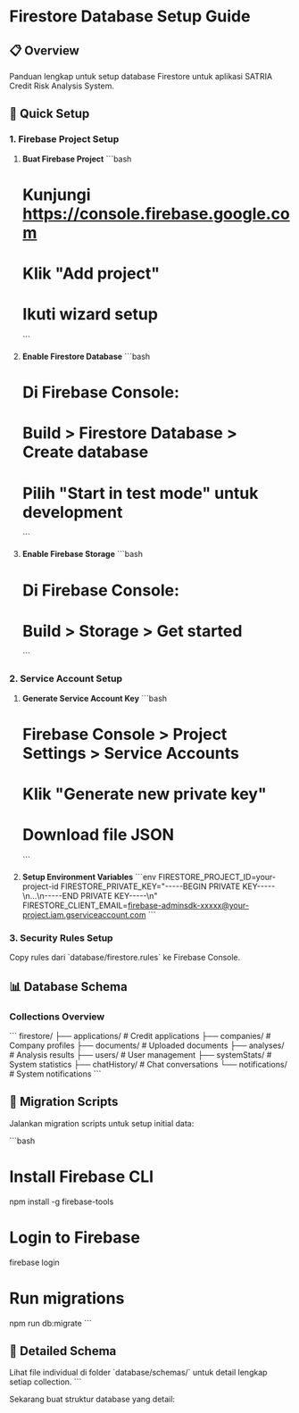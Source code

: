# Firestore Database Setup Guide

## 📋 Overview

Panduan lengkap untuk setup database Firestore untuk aplikasi SATRIA Credit Risk Analysis System.

## 🚀 Quick Setup

### 1. Firebase Project Setup

1. **Buat Firebase Project**
   \`\`\`bash
   # Kunjungi https://console.firebase.google.com
   # Klik "Add project"
   # Ikuti wizard setup
   \`\`\`

2. **Enable Firestore Database**
   \`\`\`bash
   # Di Firebase Console:
   # Build > Firestore Database > Create database
   # Pilih "Start in test mode" untuk development
   \`\`\`

3. **Enable Firebase Storage**
   \`\`\`bash
   # Di Firebase Console:
   # Build > Storage > Get started
   \`\`\`

### 2. Service Account Setup

1. **Generate Service Account Key**
   \`\`\`bash
   # Firebase Console > Project Settings > Service Accounts
   # Klik "Generate new private key"
   # Download file JSON
   \`\`\`

2. **Setup Environment Variables**
   \`\`\`env
   FIRESTORE_PROJECT_ID=your-project-id
   FIRESTORE_PRIVATE_KEY="-----BEGIN PRIVATE KEY-----\n...\n-----END PRIVATE KEY-----\n"
   FIRESTORE_CLIENT_EMAIL=firebase-adminsdk-xxxxx@your-project.iam.gserviceaccount.com
   \`\`\`

### 3. Security Rules Setup

Copy rules dari \`database/firestore.rules\` ke Firebase Console.

## 📊 Database Schema

### Collections Overview

\`\`\`
firestore/
├── applications/          # Credit applications
├── companies/            # Company profiles
├── documents/            # Uploaded documents
├── analyses/             # Analysis results
├── users/                # User management
├── systemStats/          # System statistics
├── chatHistory/          # Chat conversations
└── notifications/        # System notifications
\`\`\`

## 🔄 Migration Scripts

Jalankan migration scripts untuk setup initial data:

\`\`\`bash
# Install Firebase CLI
npm install -g firebase-tools

# Login to Firebase
firebase login

# Run migrations
npm run db:migrate
\`\`\`

## 📝 Detailed Schema

Lihat file individual di folder \`database/schemas/\` untuk detail lengkap setiap collection.
\`\`\`

Sekarang buat struktur database yang detail:
